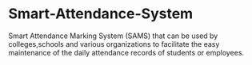 # Smart-Attendance-System
Smart Attendance Marking System (SAMS) that can be used by colleges,schools and various organizations to facilitate the easy maintenance of the daily attendance records of students or employees.

